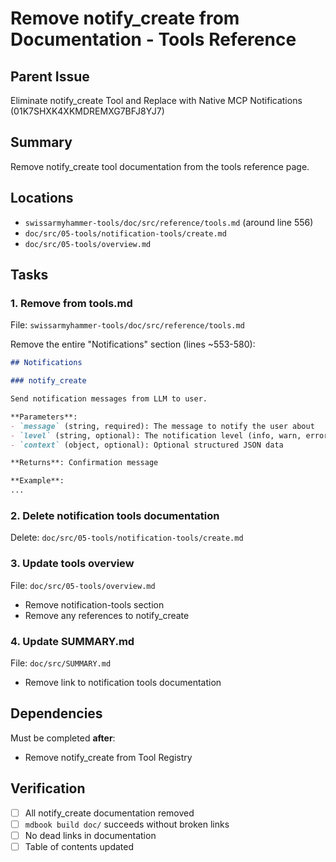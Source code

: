 # Remove notify_create from Documentation - Tools Reference

## Parent Issue
Eliminate notify_create Tool and Replace with Native MCP Notifications (01K7SHXK4XKMDREMXG7BFJ8YJ7)

## Summary
Remove notify_create tool documentation from the tools reference page.

## Locations
- `swissarmyhammer-tools/doc/src/reference/tools.md` (around line 556)
- `doc/src/05-tools/notification-tools/create.md`
- `doc/src/05-tools/overview.md`

## Tasks

### 1. Remove from tools.md
File: `swissarmyhammer-tools/doc/src/reference/tools.md`

Remove the entire "Notifications" section (lines ~553-580):
```markdown
## Notifications

### notify_create

Send notification messages from LLM to user.

**Parameters**:
- `message` (string, required): The message to notify the user about
- `level` (string, optional): The notification level (info, warn, error)
- `context` (object, optional): Optional structured JSON data

**Returns**: Confirmation message

**Example**:
...
```

### 2. Delete notification tools documentation
Delete: `doc/src/05-tools/notification-tools/create.md`

### 3. Update tools overview
File: `doc/src/05-tools/overview.md`
- Remove notification-tools section
- Remove any references to notify_create

### 4. Update SUMMARY.md
File: `doc/src/SUMMARY.md`
- Remove link to notification tools documentation

## Dependencies

Must be completed **after**:
- Remove notify_create from Tool Registry

## Verification

- [ ] All notify_create documentation removed
- [ ] `mdbook build doc/` succeeds without broken links
- [ ] No dead links in documentation
- [ ] Table of contents updated
